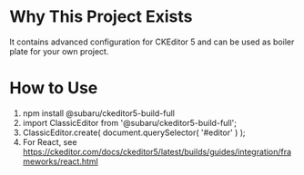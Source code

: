 # Why This Project Exists

It contains advanced configuration for CKEditor 5 and can be used as boiler plate for your own project.

# How to Use

1. npm install @subaru/ckeditor5-build-full
2. import ClassicEditor from '@subaru/ckeditor5-build-full';
3. ClassicEditor.create( document.querySelector( '#editor' ) );
4. For React, see https://ckeditor.com/docs/ckeditor5/latest/builds/guides/integration/frameworks/react.html

